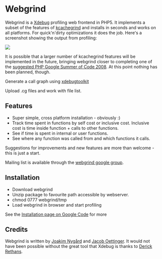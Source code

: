 Webgrind
========
Webgrind is a [Xdebug](http://www.xdebug.org) profiling web frontend in PHP5. It implements a subset of the features of [kcachegrind](http://kcachegrind.sourceforge.net/cgi-bin/show.cgi) and installs in seconds and works on all platforms. For quick'n'dirty optimizations it does the job. Here's a screenshot showing the output from profiling:

[![](http://jokke.dk/media/2008-webgrind/webgrind_small.png)](http://jokke.dk/media/2008-webgrind/webgrind_large.png)

It is possible that a larger number of kcachegrind features will be implemented in the future, bringing webgrind closer to completing one of the [suggested PHP Google Summer of Code 2008](http://wiki.php.net/gsoc/2008#xdebug_profiling_web_frontend). At this point nothing has been planned, though.

Generate a call graph using [xdebugtoolkit](http://code.google.com/p/xdebugtoolkit/)

Upload .cg files and work with file list.

Features
--------
  * Super simple, cross platform installation - obviously :)
  * Track time spent in functions by self cost or inclusive cost. Inclusive cost is time inside function + calls to other functions.
  * See if time is spent in internal or user functions.
  * See where any function was called from and which functions it calls.
 
Suggestions for improvements and new features are more than welcome - this is just a start.

Mailing list is available through the [webgrind google group](http://groups.google.com/group/webgrind-general/topics).

Installation
------------
  * Download webgrind
  * Unzip package to favourite path accessible by webserver.
  * chmod 0777 webgrind/tmp
  * Load webgrind in browser and start profiling

See the [Installation page on Google Code](http://code.google.com/p/webgrind/wiki/Installation) for more

Credits
-------
Webgrind is written by [Joakim Nygård](http://jokke.dk) and [Jacob Oettinger](http://oettinger.dk). It would not have been possible without the great tool that Xdebug is thanks to [Derick Rethans](http://www.derickrethans.nl).
